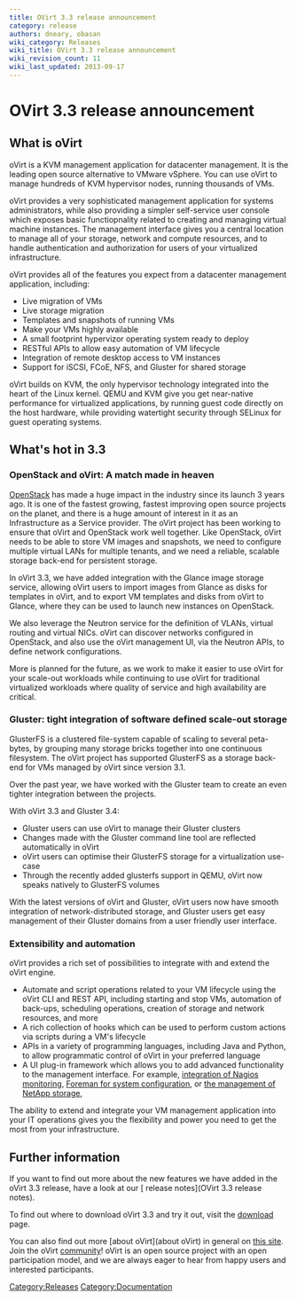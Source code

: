 ```yaml
---
title: OVirt 3.3 release announcement
category: release
authors: dneary, obasan
wiki_category: Releases
wiki_title: OVirt 3.3 release announcement
wiki_revision_count: 11
wiki_last_updated: 2013-09-17
---
```


# OVirt 3.3 release announcement

## What is oVirt

oVirt is a KVM management application for datacenter management. It is the leading open source alternative to VMware vSphere. You can use oVirt to manage hundreds of KVM hypervisor nodes, running thousands of VMs.

oVirt provides a very sophisticated management application for systems administrators, while also providing a simpler self-service user console which exposes basic functiopnality related to creating and managing virtual machine instances. The management interface gives you a central location to manage all of your storage, network and compute resources, and to handle authentication and authorization for users of your virtualized infrastructure.

oVirt provides all of the features you expect from a datacenter management application, including:

*   Live migration of VMs
*   Live storage migration
*   Templates and snapshots of running VMs
*   Make your VMs highly available
*   A small footprint hypervizor operating system ready to deploy
*   RESTful APIs to allow easy automation of VM lifecycle
*   Integration of remote desktop access to VM instances
*   Support for iSCSI, FCoE, NFS, and Gluster for shared storage

oVirt builds on KVM, the only hypervisor technology integrated into the heart of the Linux kernel. QEMU and KVM give you get near-native performance for virtualized applications, by running guest code directly on the host hardware, while providing watertight security through SELinux for guest operating systems.

## What's hot in 3.3

### OpenStack and oVirt: A match made in heaven

[OpenStack](http://www.openstack.org) has made a huge impact in the industry since its launch 3 years ago. It is one of the fastest growing, fastest improving open source projects on the planet, and there is a huge amount of interest in it as an Infrastructure as a Service provider. The oVirt project has been working to ensure that oVirt and OpenStack work well together. Like OpenStack, oVirt needs to be able to store VM images and snapshots, we need to configure multiple virtual LANs for multiple tenants, and we need a reliable, scalable storage back-end for persistent storage.

In oVirt 3.3, we have added integration with the Glance image storage service, allowing oVirt users to import images from Glance as disks for templates in oVirt, and to export VM templates and disks from oVirt to Glance, where they can be used to launch new instances on OpenStack.

We also leverage the Neutron service for the definition of VLANs, virtual routing and virtual NICs. oVirt can discover networks configured in OpenStack, and also use the oVirt management UI, via the Neutron APIs, to define network configurations.

More is planned for the future, as we work to make it easier to use oVirt for your scale-out workloads while continuing to use oVirt for traditional virtualized workloads where quality of service and high availability are critical.

### Gluster: tight integration of software defined scale-out storage

GlusterFS is a clustered file-system capable of scaling to several peta-bytes, by grouping many storage bricks together into one continuous filesystem. The oVirt project has supported GlusterFS as a storage back-end for VMs managed by oVirt since version 3.1.

Over the past year, we have worked with the Gluster team to create an even tighter integration between the projects.

With oVirt 3.3 and Gluster 3.4:

*   Gluster users can use oVirt to manage their Gluster clusters
*   Changes made with the Gluster command line tool are reflected automatically in oVirt
*   oVirt users can optimise their GlusterFS storage for a virtualization use-case
*   Through the recently added glusterfs support in QEMU, oVirt now speaks natively to GlusterFS volumes

With the latest versions of oVirt and Gluster, oVirt users now have smooth integration of network-distributed storage, and Gluster users get easy management of their Gluster domains from a user friendly user interface.

### Extensibility and automation

oVirt provides a rich set of possibilities to integrate with and extend the oVirt engine.

*   Automate and script operations related to your VM lifecycle using the oVirt CLI and REST API, including starting and stop VMs, automation of back-ups, scheduling operations, creation of storage and network resources, and more
*   A rich collection of hooks which can be used to perform custom actions via scripts during a VM's lifecycle
*   APIs in a variety of programming languages, including Java and Python, to allow programmatic control of oVirt in your preferred language
*   A UI plug-in framework which allows you to add advanced functionality to the management interface. For example, [ integration of Nagios monitoring](Features/UIPlugins#oVirt_Monitoring_UI_Plugin), [ Foreman for system configuration](Features/UIPlugins#Foreman_UI_Plugin), or [the management of NetApp storage](//captainkvm.com/2012/09/how-is-netapp-integrating-with-ovirt-and-rhev/),

The ability to extend and integrate your VM management application into your IT operations gives you the flexibility and power you need to get the most from your infrastructure.

## Further information

If you want to find out more about the new features we have added in the oVirt 3.3 release, have a look at our [ release notes](OVirt 3.3 release notes).

To find out where to download oVirt 3.3 and try it out, visit the [download](download) page.

You can also find out more [about oVirt](about oVirt) in general on [ this site](Home). Join the oVirt [community](community)! oVirt is an open source project with an open participation model, and we are always eager to hear from happy users and interested participants.

<Category:Releases> <Category:Documentation>
